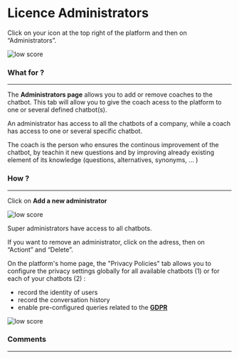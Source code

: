 # Licence Administrators

Click on your icon at the top right of the platform and then on
“Administrators”.

<div class="image_center">
  <img :src="$withBase('/assets/img/en/licence_administrators/licence1.png')" alt="low score">
</div>

### What for ?
---

The **Administrators page** allows you to add or remove coaches to the chatbot.
This tab will allow you to give the coach acess to the platform to one or
several defined chatbot(s).

An administrator has access to all the chatbots of a company, while a coach has
access to one or several specific chatbot.

The coach is the person who ensures the continous improvement of the chatbot, by
teachin it new questions and by improving already existing element of its
knowledge (questions, alternatives, synonyms, … )


### How ?
---

Click on **Add a new administrator**

<div class="image_center">
  <img :src="$withBase('/assets/img/en/licence_administrators/licence2.png')" alt="low score">
</div>

Super administrators have access to all chatbots.

If you want to remove an administrator, click on the adress, then on “Actiont”
and “Delete”.

On the platform's home page, the "Privacy Policies" tab allows you to configure
the privacy settings globally for all available chatbots (1) or for each of your
chatbots (2) :

-   record the identity of users
-   record the conversation history
-   enable pre-configured queries related to the [**GDPR**](/en/chatbot/settings/privacy.html#gdprl)

<div class="image_center">
  <img :src="$withBase('/assets/img/en/licence_administrators/licence3.png')" alt="low score">
</div>




### Comments
---

<Commentaire />
